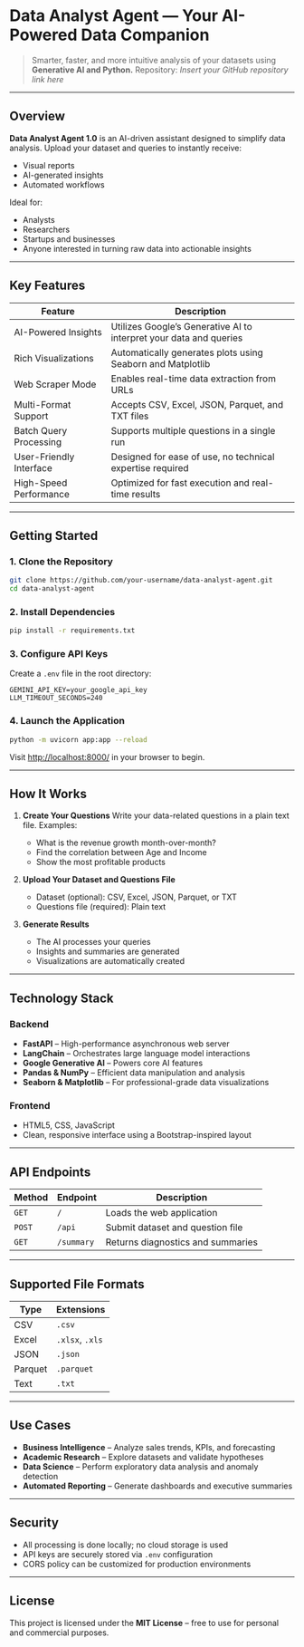 # Data Analyst Agent — Your AI-Powered Data Companion

> Smarter, faster, and more intuitive analysis of your datasets using **Generative AI and Python.**
> Repository: *Insert your GitHub repository link here*

---

## Overview

**Data Analyst Agent 1.0** is an AI-driven assistant designed to simplify data analysis.
Upload your dataset and queries to instantly receive:

* Visual reports
* AI-generated insights
* Automated workflows

Ideal for:

* Analysts
* Researchers
* Startups and businesses
* Anyone interested in turning raw data into actionable insights

---

## Key Features

| Feature                 | Description                                                        |
| ----------------------- | ------------------------------------------------------------------ |
| AI-Powered Insights     | Utilizes Google’s Generative AI to interpret your data and queries |
| Rich Visualizations     | Automatically generates plots using Seaborn and Matplotlib         |
| Web Scraper Mode        | Enables real-time data extraction from URLs                        |
| Multi-Format Support    | Accepts CSV, Excel, JSON, Parquet, and TXT files                   |
| Batch Query Processing  | Supports multiple questions in a single run                        |
| User-Friendly Interface | Designed for ease of use, no technical expertise required          |
| High-Speed Performance  | Optimized for fast execution and real-time results                 |

---

## Getting Started

### 1. Clone the Repository

```bash
git clone https://github.com/your-username/data-analyst-agent.git  
cd data-analyst-agent  
```

### 2. Install Dependencies

```bash
pip install -r requirements.txt  
```

### 3. Configure API Keys

Create a `.env` file in the root directory:

```env
GEMINI_API_KEY=your_google_api_key  
LLM_TIMEOUT_SECONDS=240  
```

### 4. Launch the Application

```bash
python -m uvicorn app:app --reload  
```

Visit [http://localhost:8000/](http://localhost:8000/) in your browser to begin.

---

## How It Works

1. **Create Your Questions**
   Write your data-related questions in a plain text file. Examples:

   * What is the revenue growth month-over-month?
   * Find the correlation between Age and Income
   * Show the most profitable products

2. **Upload Your Dataset and Questions File**

   * Dataset (optional): CSV, Excel, JSON, Parquet, or TXT
   * Questions file (required): Plain text

3. **Generate Results**

   * The AI processes your queries
   * Insights and summaries are generated
   * Visualizations are automatically created

---

## Technology Stack

### Backend

* **FastAPI** – High-performance asynchronous web server
* **LangChain** – Orchestrates large language model interactions
* **Google Generative AI** – Powers core AI features
* **Pandas & NumPy** – Efficient data manipulation and analysis
* **Seaborn & Matplotlib** – For professional-grade data visualizations

### Frontend

* HTML5, CSS, JavaScript
* Clean, responsive interface using a Bootstrap-inspired layout

---

## API Endpoints

| Method | Endpoint   | Description                       |
| ------ | ---------- | --------------------------------- |
| `GET`  | `/`        | Loads the web application         |
| `POST` | `/api`     | Submit dataset and question file  |
| `GET`  | `/summary` | Returns diagnostics and summaries |

---

## Supported File Formats

| Type    | Extensions      |
| ------- | --------------- |
| CSV     | `.csv`          |
| Excel   | `.xlsx`, `.xls` |
| JSON    | `.json`         |
| Parquet | `.parquet`      |
| Text    | `.txt`          |

---

## Use Cases

* **Business Intelligence** – Analyze sales trends, KPIs, and forecasting
* **Academic Research** – Explore datasets and validate hypotheses
* **Data Science** – Perform exploratory data analysis and anomaly detection
* **Automated Reporting** – Generate dashboards and executive summaries

---

## Security

* All processing is done locally; no cloud storage is used
* API keys are securely stored via `.env` configuration
* CORS policy can be customized for production environments

---

## License

This project is licensed under the **MIT License** – free to use for personal and commercial purposes.

